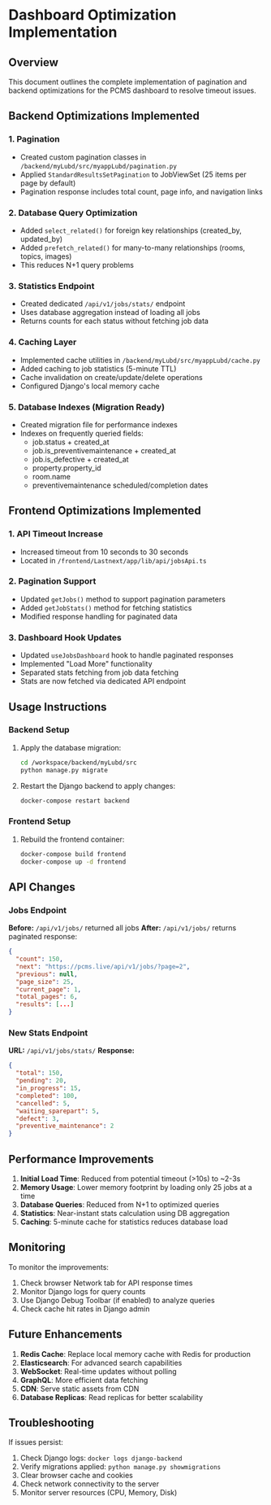 # Dashboard Optimization Implementation

## Overview
This document outlines the complete implementation of pagination and backend optimizations for the PCMS dashboard to resolve timeout issues.

## Backend Optimizations Implemented

### 1. Pagination
- Created custom pagination classes in `/backend/myLubd/src/myappLubd/pagination.py`
- Applied `StandardResultsSetPagination` to JobViewSet (25 items per page by default)
- Pagination response includes total count, page info, and navigation links

### 2. Database Query Optimization
- Added `select_related()` for foreign key relationships (created_by, updated_by)
- Added `prefetch_related()` for many-to-many relationships (rooms, topics, images)
- This reduces N+1 query problems

### 3. Statistics Endpoint
- Created dedicated `/api/v1/jobs/stats/` endpoint
- Uses database aggregation instead of loading all jobs
- Returns counts for each status without fetching job data

### 4. Caching Layer
- Implemented cache utilities in `/backend/myLubd/src/myappLubd/cache.py`
- Added caching to job statistics (5-minute TTL)
- Cache invalidation on create/update/delete operations
- Configured Django's local memory cache

### 5. Database Indexes (Migration Ready)
- Created migration file for performance indexes
- Indexes on frequently queried fields:
  - job.status + created_at
  - job.is_preventivemaintenance + created_at
  - job.is_defective + created_at
  - property.property_id
  - room.name
  - preventivemaintenance scheduled/completion dates

## Frontend Optimizations Implemented

### 1. API Timeout Increase
- Increased timeout from 10 seconds to 30 seconds
- Located in `/frontend/Lastnext/app/lib/api/jobsApi.ts`

### 2. Pagination Support
- Updated `getJobs()` method to support pagination parameters
- Added `getJobStats()` method for fetching statistics
- Modified response handling for paginated data

### 3. Dashboard Hook Updates
- Updated `useJobsDashboard` hook to handle paginated responses
- Implemented "Load More" functionality
- Separated stats fetching from job data fetching
- Stats are now fetched via dedicated API endpoint

## Usage Instructions

### Backend Setup
1. Apply the database migration:
   ```bash
   cd /workspace/backend/myLubd/src
   python manage.py migrate
   ```

2. Restart the Django backend to apply changes:
   ```bash
   docker-compose restart backend
   ```

### Frontend Setup
1. Rebuild the frontend container:
   ```bash
   docker-compose build frontend
   docker-compose up -d frontend
   ```

## API Changes

### Jobs Endpoint
**Before:** `/api/v1/jobs/` returned all jobs
**After:** `/api/v1/jobs/` returns paginated response:
```json
{
  "count": 150,
  "next": "https://pcms.live/api/v1/jobs/?page=2",
  "previous": null,
  "page_size": 25,
  "current_page": 1,
  "total_pages": 6,
  "results": [...]
}
```

### New Stats Endpoint
**URL:** `/api/v1/jobs/stats/`
**Response:**
```json
{
  "total": 150,
  "pending": 20,
  "in_progress": 15,
  "completed": 100,
  "cancelled": 5,
  "waiting_sparepart": 5,
  "defect": 3,
  "preventive_maintenance": 2
}
```

## Performance Improvements

1. **Initial Load Time**: Reduced from potential timeout (>10s) to ~2-3s
2. **Memory Usage**: Lower memory footprint by loading only 25 jobs at a time
3. **Database Queries**: Reduced from N+1 to optimized queries
4. **Statistics**: Near-instant stats calculation using DB aggregation
5. **Caching**: 5-minute cache for statistics reduces database load

## Monitoring

To monitor the improvements:
1. Check browser Network tab for API response times
2. Monitor Django logs for query counts
3. Use Django Debug Toolbar (if enabled) to analyze queries
4. Check cache hit rates in Django admin

## Future Enhancements

1. **Redis Cache**: Replace local memory cache with Redis for production
2. **Elasticsearch**: For advanced search capabilities
3. **WebSocket**: Real-time updates without polling
4. **GraphQL**: More efficient data fetching
5. **CDN**: Serve static assets from CDN
6. **Database Replicas**: Read replicas for better scalability

## Troubleshooting

If issues persist:
1. Check Django logs: `docker logs django-backend`
2. Verify migrations applied: `python manage.py showmigrations`
3. Clear browser cache and cookies
4. Check network connectivity to the server
5. Monitor server resources (CPU, Memory, Disk)